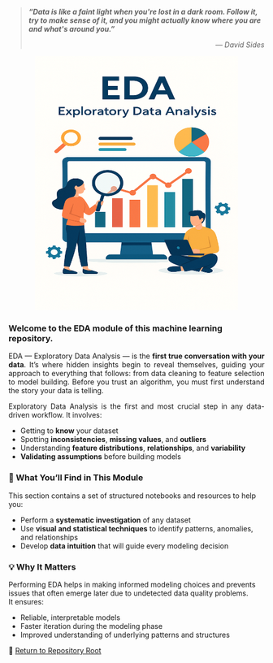 > ***“Data is like a faint light when you're lost in a dark room. Follow it, try to make sense of it, and you might actually know where you are and what's around you.”***  
> <div align="right"> 
>
> — *David Sides* 
> </div>

<p align="center">
  <img src="EDA Visual.png" alt="EDA Visual" width="400" height="500"/>
</p>

### Welcome to the **EDA module** of this machine learning repository.
<div align="justify">
  
EDA — Exploratory Data Analysis — is the **first true conversation with your data**. It’s where hidden insights begin to reveal themselves, guiding your approach to everything that follows: from data cleaning to feature selection to model building. Before you trust an algorithm, you must first understand the story your data is telling.

Exploratory Data Analysis is the first and most crucial step in any data-driven workflow. It involves:

- Getting to **know** your dataset  
- Spotting **inconsistencies**, **missing values**, and **outliers**  
- Understanding **feature distributions**, **relationships**, and **variability**  
- **Validating assumptions** before building models  

</div>

### 📌 What You’ll Find in This Module

This section contains a set of structured notebooks and resources to help you:

- Perform a **systematic investigation** of any dataset  
- Use **visual and statistical techniques** to identify patterns, anomalies, and relationships  
- Develop **data intuition** that will guide every modeling decision


### 💡 Why It Matters

Performing EDA helps in making informed modeling choices and prevents issues that often emerge later due to undetected data quality problems.  
It ensures:

- Reliable, interpretable models  
- Faster iteration during the modeling phase  
- Improved understanding of underlying patterns and structures

📂 [Return to Repository Root](../README.md)
